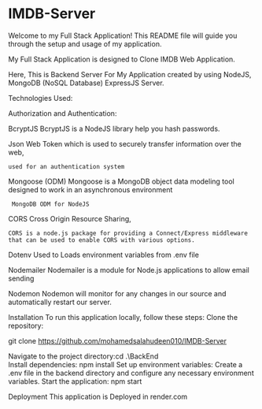 # IMDB-Server

Welcome to my Full Stack Application! This README file will guide you through the setup and usage of my application.

My Full Stack Application is designed to Clone IMDB Web Application.

Here, This is Backend Server For My Application created by using 
NodeJS, 
MongoDB (NoSQL Database) 
ExpressJS Server.

Technologies Used:

Authorization and Authentication:

  BcryptJS
    BcryptJS is a NodeJS library help you hash passwords.
    
  Json Web Token
    which is used to securely transfer information over the web,
    
    used for an authentication system
    
  Mongoose (ODM)
     Mongoose is a MongoDB object data modeling tool designed to work in an asynchronous environment
     
     MongoDB ODM for NodeJS
     
  CORS
    Cross Origin Resource Sharing,
    
    CORS is a node.js package for providing a Connect/Express middleware that can be used to enable CORS with various options.
    
  Dotenv
    Used to Loads environment variables from .env file
    
  Nodemailer 
    Nodemailer is a module for Node.js applications to allow email sending
    
  Nodemon 
    Nodemon will monitor for any changes in our source and automatically restart our server.

Installation
  To run this application locally, follow these steps:
  Clone the repository: 
  
  git clone https://github.com/mohamedsalahudeen010/IMDB-Server
  
  Navigate to the project directory:cd .\BackEnd\
  Install dependencies:
  npm install
  Set up environment variables:
  Create a .env file in the backend directory and configure any necessary environment variables.
  Start the application:
  npm start

 Deployment
  This application is Deployed in render.com

